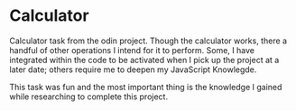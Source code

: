 # Calculator

Calculator task from the odin project. Though the calculator works,
there a handful of other operations I intend for it to perform. Some,
I have integrated within the code to be activated when I pick up the 
project at a later date; others require me to deepen my JavaScript 
Knowlegde.

This task was fun and the most important thing is the knowledge I 
gained while researching to complete this project. 
